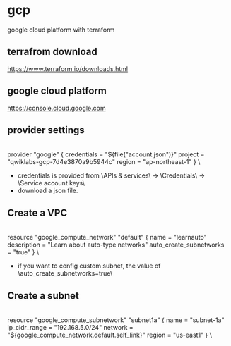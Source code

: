 # gcp
google cloud platform with terraform

## terrafrom download
https://www.terraform.io/downloads.html

## google cloud platform
https://console.cloud.google.com

## provider settings
\
provider "google" {
  credentials = "${file("account.json")}"
  project     = "qwiklabs-gcp-7d4e3870a9b5944c"
  region      = "ap-northeast-1"
}
\
- credentials is provided from \APIs & services\ -> \Credentials\ -> \Service account keys\
- download a json file.

## Create a VPC
\
resource "google_compute_network" "default" {
  name                    = "learnauto"
  description             = "Learn about auto-type networks"
  auto_create_subnetworks = "true"
}
\
- if you want to config custom subnet, the value of \auto_create_subnetworks=true\

## Create a subnet
\
resource "google_compute_subnetwork" "subnet1a" {
  name   = "subnet-1a"
  ip_cidr_range = "192.168.5.0/24"
  network = "${google_compute_network.default.self_link}"
  region = "us-east1"
}
\
